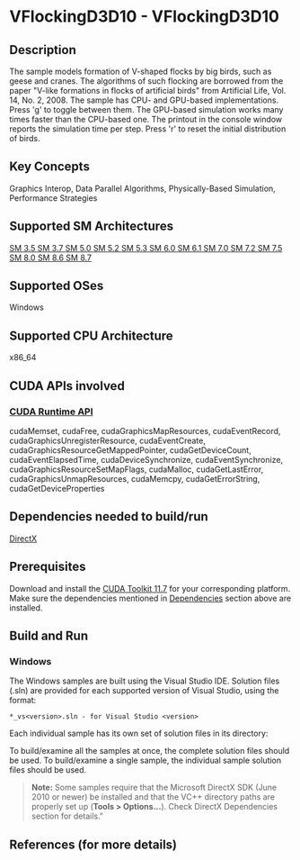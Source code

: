 # VFlockingD3D10 - VFlockingD3D10

## Description

The sample models formation of V-shaped flocks by big birds, such as geese and cranes. The algorithms of such flocking are borrowed from the paper "V-like formations in flocks of artificial birds" from Artificial Life, Vol. 14, No. 2, 2008. The sample has CPU- and GPU-based implementations. Press 'g' to toggle between them. The GPU-based simulation works many times faster than the CPU-based one. The printout in the console window reports the simulation time per step. Press 'r' to reset the initial distribution of birds.

## Key Concepts

Graphics Interop, Data Parallel Algorithms, Physically-Based Simulation, Performance Strategies

## Supported SM Architectures

[SM 3.5 ](https://developer.nvidia.com/cuda-gpus)  [SM 3.7 ](https://developer.nvidia.com/cuda-gpus)  [SM 5.0 ](https://developer.nvidia.com/cuda-gpus)  [SM 5.2 ](https://developer.nvidia.com/cuda-gpus)  [SM 5.3 ](https://developer.nvidia.com/cuda-gpus)  [SM 6.0 ](https://developer.nvidia.com/cuda-gpus)  [SM 6.1 ](https://developer.nvidia.com/cuda-gpus)  [SM 7.0 ](https://developer.nvidia.com/cuda-gpus)  [SM 7.2 ](https://developer.nvidia.com/cuda-gpus)  [SM 7.5 ](https://developer.nvidia.com/cuda-gpus)  [SM 8.0 ](https://developer.nvidia.com/cuda-gpus)  [SM 8.6 ](https://developer.nvidia.com/cuda-gpus)  [SM 8.7 ](https://developer.nvidia.com/cuda-gpus)

## Supported OSes

Windows

## Supported CPU Architecture

x86_64

## CUDA APIs involved

### [CUDA Runtime API](http://docs.nvidia.com/cuda/cuda-runtime-api/index.html)
cudaMemset, cudaFree, cudaGraphicsMapResources, cudaEventRecord, cudaGraphicsUnregisterResource, cudaEventCreate, cudaGraphicsResourceGetMappedPointer, cudaGetDeviceCount, cudaEventElapsedTime, cudaDeviceSynchronize, cudaEventSynchronize, cudaGraphicsResourceSetMapFlags, cudaMalloc, cudaGetLastError, cudaGraphicsUnmapResources, cudaMemcpy, cudaGetErrorString, cudaGetDeviceProperties

## Dependencies needed to build/run
[DirectX](../../../README.md#directx)

## Prerequisites

Download and install the [CUDA Toolkit 11.7](https://developer.nvidia.com/cuda-downloads) for your corresponding platform.
Make sure the dependencies mentioned in [Dependencies]() section above are installed.

## Build and Run

### Windows
The Windows samples are built using the Visual Studio IDE. Solution files (.sln) are provided for each supported version of Visual Studio, using the format:
```
*_vs<version>.sln - for Visual Studio <version>
```
Each individual sample has its own set of solution files in its directory:

To build/examine all the samples at once, the complete solution files should be used. To build/examine a single sample, the individual sample solution files should be used.
> **Note:** Some samples require that the Microsoft DirectX SDK (June 2010 or newer) be installed and that the VC++ directory paths are properly set up (**Tools > Options...**). Check DirectX Dependencies section for details."

## References (for more details)

